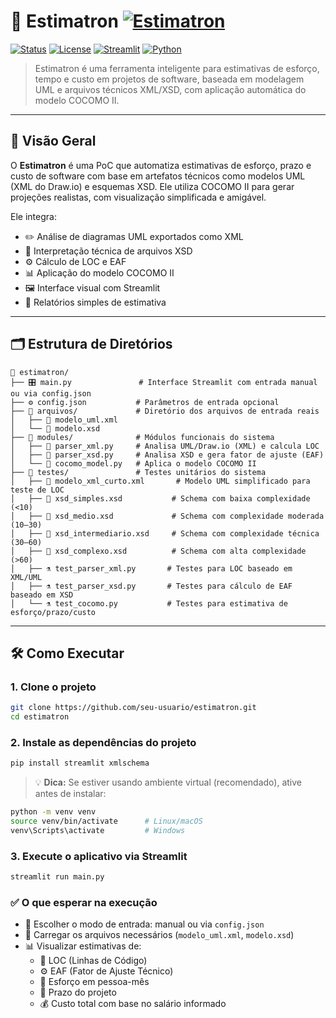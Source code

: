 # 🤖 Estimatron [![Estimatron](https://img.shields.io/badge/Estimatron-Model%20Driven%20Estimator-purple)](https://github.com/moriblo/estimatron)

[![Status](https://img.shields.io/badge/project-active-brightgreen)](https://en.wikipedia.org/wiki/Software_development_process)
[![License](https://img.shields.io/badge/license-MIT-blue)](https://opensource.org/licenses/MIT)
[![Streamlit](https://img.shields.io/badge/built%20with-Streamlit-orange)](https://streamlit.io/)
[![Python](https://img.shields.io/badge/python-3.10%2B-yellow)](https://www.python.org/downloads/release/python-3100/)

> Estimatron é uma ferramenta inteligente para estimativas de esforço, tempo e custo em projetos de software, baseada em modelagem UML e arquivos técnicos XML/XSD, com aplicação automática do modelo COCOMO II.

---

## 📘 Visão Geral

O **Estimatron** é uma PoC que automatiza estimativas de esforço, prazo e custo de software com base em artefatos técnicos como modelos UML (XML do Draw.io) e esquemas XSD. Ele utiliza COCOMO II para gerar projeções realistas, com visualização simplificada e amigável.

Ele integra:

- ✏️ Análise de diagramas UML exportados como XML
- 📂 Interpretação técnica de arquivos XSD
- ⚙️ Cálculo de LOC e EAF
- 📊 Aplicação do modelo COCOMO II
- 🖼️ Interface visual com Streamlit
- 📄 Relatórios simples de estimativa

---

## 🗂️ Estrutura de Diretórios

```text
🤖 estimatron/
├── 🎛️ main.py               # Interface Streamlit com entrada manual ou via config.json
├── ⚙️ config.json           # Parâmetros de entrada opcional
├── 📂 arquivos/             # Diretório dos arquivos de entrada reais
│   ├── 📄 modelo_uml.xml
│   └── 📄 modelo.xsd
├── 🧩 modules/              # Módulos funcionais do sistema
│   ├── 🧮 parser_xml.py     # Analisa UML/Draw.io (XML) e calcula LOC
│   ├── 📐 parser_xsd.py     # Analisa XSD e gera fator de ajuste (EAF)
│   └── 🧠 cocomo_model.py   # Aplica o modelo COCOMO II
├── 🧪 testes/               # Testes unitários do sistema
│   ├── 🧾 modelo_xml_curto.xml       # Modelo UML simplificado para teste de LOC
│   ├── 🧾 xsd_simples.xsd           # Schema com baixa complexidade (<10)
│   ├── 🧾 xsd_medio.xsd             # Schema com complexidade moderada (10–30)
│   ├── 🧾 xsd_intermediario.xsd     # Schema com complexidade técnica (30–60)
│   ├── 🧾 xsd_complexo.xsd          # Schema com alta complexidade (>60)
│   ├── ⚗️ test_parser_xml.py       # Testes para LOC baseado em XML/UML
│   ├── ⚗️ test_parser_xsd.py       # Testes para cálculo de EAF baseado em XSD
│   └── ⚗️ test_cocomo.py           # Testes para estimativa de esforço/prazo/custo
```
---

## 🛠️ Como Executar

### 1. Clone o projeto

```bash
git clone https://github.com/seu-usuario/estimatron.git
cd estimatron
```
### 2. Instale as dependências do projeto

```bash
pip install streamlit xmlschema
```
> 💡 **Dica:** Se estiver usando ambiente virtual (recomendado), ative antes de instalar:
```bash
python -m venv venv
source venv/bin/activate      # Linux/macOS
venv\Scripts\activate         # Windows
```
### 3. Execute o aplicativo via Streamlit

```bash
streamlit run main.py
```
### ✅ O que esperar na execução

- 👤 Escolher o modo de entrada: manual ou via `config.json`
- 📂 Carregar os arquivos necessários (`modelo_uml.xml`, `modelo.xsd`)
- 📊 Visualizar estimativas de:
  - 📏 LOC (Linhas de Código)
  - ⚙️ EAF (Fator de Ajuste Técnico)
  - 🧠 Esforço em pessoa-mês
  - 📆 Prazo do projeto
  - 💰 Custo total com base no salário informado



